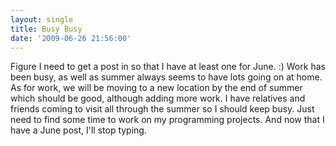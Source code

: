 ```yaml
---
layout: single
title: Busy Busy
date: '2009-06-26 21:56:00'
---
```


Figure I need to get a post in so that I have at least one for June. :) Work has been busy, as well as summer always seems to have lots going on at home. As for work, we will be moving to a new location by the end of summer which should be good, although adding more work. I have relatives and friends coming to visit all through the summer so I should keep busy. Just need to find some time to work on my programming projects. And now that I have a June post, I'll stop typing.

